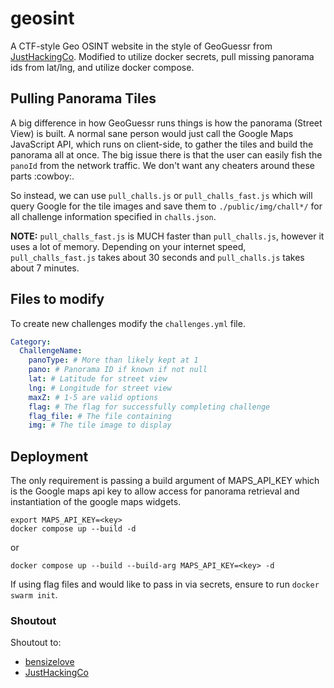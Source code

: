 # geosint
A CTF-style Geo OSINT website in the style of GeoGuessr from [JustHackingCo](https://github.com/JustHackingCo/geosint). Modified to utilize docker secrets, pull missing panorama ids from lat/lng, and utilize docker compose. 

## Pulling Panorama Tiles
A big difference in how GeoGuessr runs things is how the panorama (Street View) is built. A normal sane person would just call the Google Maps JavaScript API, which runs on client-side, to gather the tiles and build the panorama all at once. The big issue there is that the user can easily fish the `panoId` from the network traffic. We don't want any cheaters around these parts :cowboy:.

So instead, we can use `pull_challs.js` or `pull_challs_fast.js` which will query Google for the tile images and save them to `./public/img/chall*/` for all challenge information specified in `challs.json`.

**NOTE:** `pull_challs_fast.js` is MUCH faster than `pull_challs.js`, however it uses a lot of memory. Depending on your internet speed, `pull_challs_fast.js` takes about 30 seconds and `pull_challs.js` takes about 7 minutes.

## Files to modify
To create new challenges modify the `challenges.yml` file.
```yaml
Category:
  ChallengeName:
    panoType: # More than likely kept at 1
    pano: # Panorama ID if known if not null
    lat: # Latitude for street view
    lng: # Longitude for street view
    maxZ: # 1-5 are valid options
    flag: # The flag for successfully completing challenge
    flag_file: # The file containing 
    img: # The tile image to display
```

## Deployment
The only requirement is passing a build argument of MAPS_API_KEY which is the Google maps api key to allow access for panorama retrieval and instantiation of the google maps widgets.

```shell
export MAPS_API_KEY=<key>
docker compose up --build -d
```
or 
```shell
docker compose up --build --build-arg MAPS_API_KEY=<key> -d
```

If using flag files and would like to pass in via secrets, ensure to run `docker swarm init`. 

### Shoutout
Shoutout to:
- [bensizelove](https://github.com/bensizelove/geoguessr)
- [JustHackingCo](https://github.com/JustHackingCo/geosint)